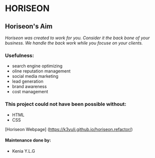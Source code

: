 # **HORISEON**

## Horiseon's Aim

_Horiseon was created to work for you. Consider it the back bone of your business. We handle the back work while you focuse on your clients._

### Usefulness:

- search engine optimizing
- oline reputation management
- social media marketing
- lead generation
- brand awareness
- cost management

### This project could not have been possible without:

- HTML
- CSS

[Horiseon Webpage] (https://k3yuli.github.io/horiseon.refactor/)

#### Maintenance done by:

- Kenia Y.L.G
